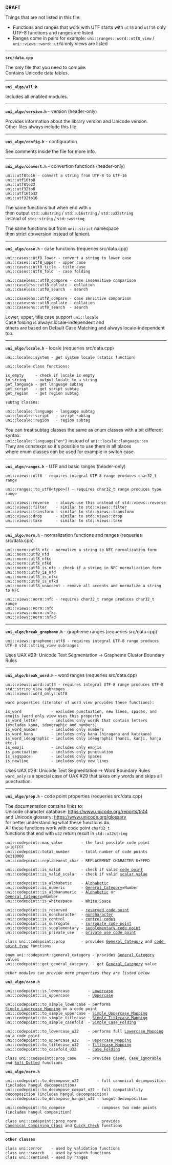 **DRAFT**

Things that are not listed in this file:
- Functions and ranges that work with UTF starts with `utf8` and `utf16` only UTF-8 functions and ranges are listed
- Ranges come in pairs for example: `uni::ranges::word::utf8_view` / `uni::views::word::utf8` only views are listed

---

**`src/data.cpp`**

The only file that you need to compile.<br>
Contains Unicode data tables.<br>

---

**`uni_algo/all.h`**

Includes all enabled modules.

---

**`uni_algo/version.h`** - version (header-only)

Provides information about the library version and Unicode version.<br>
Other files always include this file.

---

**`uni_algo/config.h`** - configuration

See comments inside the file for more info.

---

**`uni_algo/convert.h`** - convertion functions (header-only)
```
uni::utf8to16 - convert a string from UTF-8 to UTF-16
uni::utf16to8
uni::utf8to32
uni::utf32to8
uni::utf16to32
uni::utf32to16
```
The same functions but when end with `u`<br>
then output `std::u8string` / `std::u16string` / `std::u32string`<br>
instead of `std::string` / `std::wstring`

The same functions but from `uni::strict` namespace<br>
then strict conversion instead of lenient.

---

**`uni_algo/case.h`** - case functions (requeries src/data.cpp)
```
uni::cases::utf8_lower - convert a string to lower case
uni::cases::utf8_upper - upper case
uni::cases::utf8_title - title case
uni::cases::utf8_fold  - case folding

uni::caseless::utf8_compare - case insensitive comparison
uni::caseless::utf8_collate - collation
uni::caseless::utf8_search  - search

uni::casesens::utf8_compare - case sensitive comparison
uni::casesens::utf8_collate - collation
uni::casesens::utf8_search  - search
```
Lower, upper, title case support `uni::locale`<br>
Case folding is always locale-independent and<br>
others are based on Default Case Matching and always locale-independent too.

---

**`uni_algo/locale.h`** - locale (requeries src/data.cpp)
```
uni::locale::system - get system locale (static function)

uni::locale class functions:

is_empty     - check if locale is empty
to_string    - output locale to a string
get_language - get language subtag
get_script   - get script subtag
get_region   - get region subtag

subtag classes:

uni::locale::language - language subtag
uni::locale::script   - script subtag
uni::locale::region   - region subtag
```
You can treat subtag classes the same as enum classes with a bit different syntax:<br>
`uni::locale::language{"en"}` instead of `uni::locale::language::en`<br>
They are constexpr so it's possible to use them in all places<br>
where enum classes can be used for example in switch case.

---

**`uni_algo/ranges.h`** - UTF and basic ranges (header-only)
```
uni::views::utf8 - requires integral UTF-8 range produces char32_t range

uni::ranges::to_utf8<type>() - requires char32_t range produces type range

uni::views::reverse   - always use this instead of std::views::reverse
uni::views::filter    - similar to std::views::filter
uni::views::transform - similar to std::views::transform
uni::views::drop      - similar to std::views::drop
uni::views::take      - similar to std::views::take
```
---

**`uni_algo/norm.h`** - normalization functions and ranges (requeries src/data.cpp)
```
uni::norm::utf8_nfc - normalize a string to NFC normalization form
uni::norm::utf8_nfd
uni::norm::utf8_nfkc
uni::norm::utf8_nfkd
uni::norm::utf8_is_nfc - check if a string in NFC normalization form
uni::norm::utf8_is_nfd
uni::norm::utf8_is_nfkc
uni::norm::utf8_is_nfkd
uni::norm::utf8_unaccent - remove all accents and normalize a string to NFC

uni::views::norm::nfc - requires char32_t range produces char32_t range
uni::views::norm::nfd
uni::views::norm::nfkc
uni::views::norm::nfkd
```
---

**`uni_algo/break_grapheme.h`** - grapheme ranges (requeries src/data.cpp)
```
uni::views::grapheme::utf8 - requires integral UTF-8 range produces UTF-8 std::string_view subranges
```
Uses UAX #29: Unicode Text Segmentation -> Grapheme Cluster Boundary Rules

---

**`uni_algo/break_word.h`** - word ranges (requeries src/data.cpp)
```
uni::views::word::utf8 - requires integral UTF-8 range produces UTF-8 std::string_view subranges
uni::views::word_only::utf8

word properties (iterator of word view provides these functions):

is_word             - excludes punctuation, new lines, spaces, and emojis (word_only view uses this property)
is_word_letter      - includes only words that contain letters (excludes kana, ideographic and numbers)
is_word_number      - includes only numbers
is_word_kana        - includes only kana (hiragana and katakana)
is_word_ideographic - includes only ideographic (hanzi, kanji, hanja etc.)
is_emoji            - includes only emojis
is_punctuation      - includes only punctuation
is_segspace         - includes only spaces
is_newline          - includes only new lines
```
Uses UAX #29: Unicode Text Segmentation -> Word Boundary Rules<br>
`word_only` is a special case of UAX #29 that takes only words and skips all punctuation.

---

**`uni_algo/prop.h`** - code point properties (requeries src/data.cpp)

The documentation contains links to:<br>
Unicode character database: https://www.unicode.org/reports/tr44 <br>
and Unicode glossary: https://www.unicode.org/glossary <br>
for better understanding what these functions do.<br>
All these functions work with code point `char32_t` <br>
functions that end with `u32` return result in `std::u32string`

<pre><code>uni::codepoint::max_value        - the last possible code point U+10FFFF
uni::codepoint::total_number     - total number of code points 0x110000
uni::codepoint::replacement_char - REPLACEMENT CHARACTER U+FFFD

uni::codepoint::is_valid         - check if valid <a href="https://www.unicode.org/glossary/#code_point">code point</a>
uni::codepoint::is_valid_scalar  - check if valid <a href="https://www.unicode.org/glossary/#unicode_scalar_value">scalar value</a>

uni::codepoint::is_alphabetic    - <a href="https://www.unicode.org/reports/tr44/#Alphabetic">Alphabetic</a>
uni::codepoint::is_numeric       - <a href="https://www.unicode.org/reports/tr44/#General_Category_Values">General_Category</a>=Number
uni::codepoint::is_alphanumeric  - <a href="https://www.unicode.org/reports/tr44/#Alphabetic">Alphabetic</a> or <a href="https://www.unicode.org/reports/tr44/#General_Category_Values">General_Category</a>=Number
uni::codepoint::is_whitespace    - <a href="https://www.unicode.org/reports/tr44/#White_Space">White_Space</a>

uni::codepoint::is_reserved      - <a href="https://www.unicode.org/glossary/#reserved_code_point">reserved code point</a>
uni::codepoint::is_noncharacter  - <a href="https://www.unicode.org/glossary/#noncharacter">noncharacter</a>
uni::codepoint::is_control       - <a href="https://www.unicode.org/glossary/#control_codes">control codes</a>
uni::codepoint::is_surrogate     - <a href="https://www.unicode.org/glossary/#surrogate_code_point">surrogate code point</a>
uni::codepoint::is_supplementary - <a href="https://www.unicode.org/glossary/#supplementary_code_point">supplementary code point</a>
uni::codepoint::is_private_use   - <a href="https://www.unicode.org/glossary/#private_use_code_point">private use code point</a>

class uni::codepoint::prop       - provides <a href="https://www.unicode.org/reports/tr44/#General_Category_Values">General_Category</a> and <a href="https://www.unicode.org/glossary/#code_point_type">code point type</a> functions

enum uni::codepoint::general_category - provides <a href="https://www.unicode.org/reports/tr44/#General_Category_Values">General_Category</a> values
uni::codepoint::get_general_category  - get <a href="https://www.unicode.org/reports/tr44/#General_Category_Values">General_Category</a> value

<i>other modules can provide more properties they are listed below</i>

<b>uni_algo/case.h</b>

uni::codepoint::is_lowercase        - <a href="https://www.unicode.org/reports/tr44/#Lowercase">Lowercase</a>
uni::codepoint::is_uppercase        - <a href="https://www.unicode.org/reports/tr44/#Uppercase">Uppercase</a>

uni::codepoint::to_simple_lowercase - performs <a href="https://unicode.org/reports/tr44/#Simple_Lowercase_Mapping">Simple_Lowercase_Mapping</a> on a code point
uni::codepoint::to_simple_uppercase - <a href="https://www.unicode.org/reports/tr44/#Simple_Uppercase_Mapping">Simple_Uppercase_Mapping</a>
uni::codepoint::to_simple_titlecase - <a href="https://www.unicode.org/reports/tr44/#Simple_Titlecase_Mapping">Simple_Titlecase_Mapping</a>
uni::codepoint::to_simple_casefold  - <a href="https://www.unicode.org/reports/tr44/#Simple_Case_Folding">Simple_Case_Folding</a>

uni::codepoint::to_lowercase_u32    - performs full <a href="https://unicode.org/reports/tr44/#Lowercase_Mapping">Lowercase_Mapping</a> on a code point
uni::codepoint::to_uppercase_u32    - <a href="https://www.unicode.org/reports/tr44/#Uppercase_Mapping">Uppercase_Mapping</a>
uni::codepoint::to_titlecase_u32    - <a href="https://www.unicode.org/reports/tr44/#Titlecase_Mapping">Titlecase_Mapping</a>
uni::codepoint::to_casefold_u32     - <a href="https://www.unicode.org/reports/tr44/#Case_Folding">Case_Folding</a>

class uni::codepoint::prop_case     - provides <a href="https://www.unicode.org/reports/tr44/#Cased">Cased</a>, <a href="https://www.unicode.org/reports/tr44/#Case_Ignorable">Case_Ignorable</a> and <a href="https://www.unicode.org/reports/tr44/#Soft_Dotted">Soft_Dotted</a> functions

<b>uni_algo/norm.h</b>

uni::codepoint::to_decompose_u32        - full canonical decomposition (includes hangul decomposition)
uni::codepoint::to_decompose_compat_u32 - full compatibility decomposition (includes hangul decomposition)
uni::codepoint::to_decompose_hangul_u32 - hangul decomposition

uni::codepoint::to_compose              - composes two code points (includes hangul composition)

class uni::codepoint::prop_norm         - provides <a href="https://www.unicode.org/reports/tr44/#Canonical_Combining_Class">Canonical_Compining_Class</a> and <a href="https://www.unicode.org/reports/tr44/#QC_Values_Table">Quick_Check</a> functions
</code></pre>

---

**`other classes`**
```
class uni::error    - used by validation functions
class uni::search   - used by search functions
class uni::sentinel - used by ranges
```
